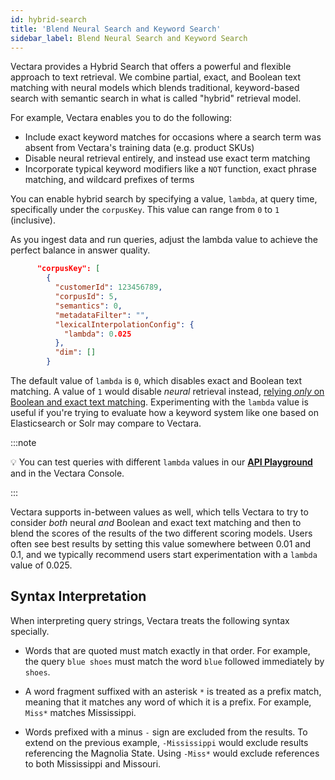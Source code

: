 ```yaml
---
id: hybrid-search
title: 'Blend Neural Search and Keyword Search'
sidebar_label: Blend Neural Search and Keyword Search
---
```


Vectara provides a Hybrid Search that offers a powerful and flexible approach 
to text retrieval. We combine partial, exact, and Boolean text matching with 
neural models which blends traditional, keyword-based search with 
semantic search in what is called "hybrid" retrieval model.

For example, Vectara enables you to do the following:
- Include exact keyword matches for occasions where a search
term was absent from Vectara's training data (e.g. product SKUs)
- Disable neural retrieval entirely, and instead use exact term matching
- Incorporate typical keyword modifiers like a `NOT` function, exact phrase
matching, and wildcard prefixes of terms

You can enable hybrid search by specifying a value, `lambda`, at
query time, specifically under the `corpusKey`. This value can range 
from `0` to `1` (inclusive).

As you ingest data and run queries, adjust the lambda
value to achieve the perfect balance in answer quality. 

```json
      "corpusKey": [
        {
          "customerId": 123456789,
          "corpusId": 5,
          "semantics": 0,
          "metadataFilter": "",
          "lexicalInterpolationConfig": {
            "lambda": 0.025
          },
          "dim": []
        }
```

The default value of `lambda` is `0`, which disables exact and Boolean text
matching. A value of `1` would disable _neural_ retrieval instead, [relying _only_ on
Boolean and exact text matching](/docs/learn/enable-keyword-text-matching). Experimenting with 
the `lambda` value is useful if you're trying to evaluate how a keyword system like one based on 
Elasticsearch or Solr may compare to Vectara.

:::note

:bulb:
You can test queries with different `lambda` values in 
our [**API Playground**](/docs/rest-api/query) and in the Vectara Console.

:::

Vectara supports in-between values as well, which tells Vectara to try to
consider _both_ neural _and_ Boolean and exact text matching and then to blend
the scores of the results of the two different scoring models. Users often see
best results by setting this value somewhere between 0.01 and 0.1, and we
typically recommend users start experimentation with a `lambda` value of 0.025.

## Syntax Interpretation

When interpreting query strings, Vectara treats the following syntax specially.

* Words that are quoted must match exactly in that order. For example, the
query `blue shoes` must match the word `blue` followed immediately by `shoes`.

* A word fragment suffixed with an asterisk `*` is treated as a prefix match, 
meaning that it matches any word of which it is a prefix. For example, 
`Miss*` matches Mississippi.

* Words prefixed with a minus `-` sign are excluded from the results. To extend 
on the previous example, `-Mississippi` would exclude results referencing the 
Magnolia State. Using `-Miss*` would exclude references to both 
Mississippi and Missouri.